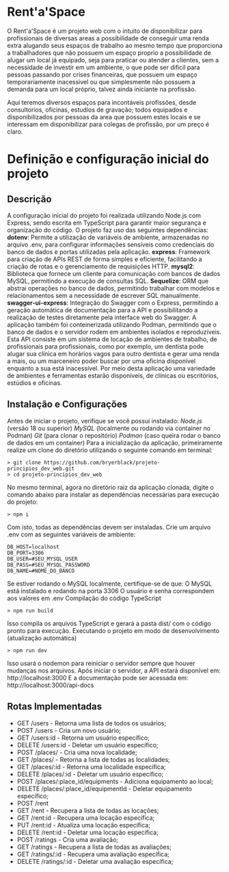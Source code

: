 # Rent'a'Space
O Rent'a'Space é um projeto web com o intuito de disponibilizar para profissionais de diversas areas a possibilidade de conseguir uma renda extra alugando seus espaços de trabalho ao mesmo tempo que proporciona a trabalhadores que não possuem um espaço proprio a possibilidade de alugar um local já equipado, seja para praticar ou atender a clientes, sem a necessidade de investir em um ambiente, o que pode ser dificil para pessoas passando por crises financeiras, que possuem um espaço temporariamente inacessivel ou que simplesmente não possuem a demanda para um local próprio, talvez ainda iniciante na profissão.

Aqui teremos diversos espaços para incontáveis profissões, desde consultorios, oficinas, estudios de gravação; todos equipados e disponibilizados por pessoas da area que possuem estes locais e se interessam em disponibilizar para colegas de profissão, por um preço é claro.

# Definição e configuração inicial do projeto
## Descrição
A configuração inicial do projeto foi realizada utilizando Node.js com Express, sendo escrita em TypeScript para garantir maior segurança e organização do código. O projeto faz uso das seguintes dependências:
**dotenv**: Permite a utilização de variáveis de ambiente, armazenadas no arquivo .env, para configurar informações sensíveis como credenciais do banco de dados e portas utilizadas pela aplicação.
**express**: Framework para criação de APIs REST de forma simples e eficiente, facilitando a criação de rotas e o gerenciamento de requisições HTTP.
**mysql2**: Biblioteca que fornece um cliente para comunicação com bancos de dados MySQL, permitindo a execução de consultas SQL.
**Sequelize**: ORM que abstrai operações no banco de dados, permitindo trabalhar com modelos e relacionamentos sem a necessidade de escrever SQL manualmente.
**swagger-ui-express**: Integração do Swagger com o Express, permitindo a geração automática de documentação para a API e possibilitando a realização de testes diretamente pela interface web do Swagger.
A aplicação também foi conteinerizada utilizando Podman, permitindo que o banco de dados e o servidor rodem em ambientes isolados e reproduzíveis.
Esta API consiste em um sistema de locação de ambientes de trabalho, de profissionais para profissionais, como por exemplo, um dentista pode alugar sua clínica em horários vagos para outro dentista e gerar uma renda a mais, ou um marceneiro poder buscar por uma oficina disponível enquanto a sua está inacessível. Por meio desta aplicação uma variedade de ambientes e ferramentas estarão disponíveis, de clínicas ou escritórios, estúdios e oficinas.

## Instalação e Configurações
Antes de iniciar o projeto, verifique se você possui instalado:
_Node.js_ (versão 18 ou superior)
_MySQL_ (localmente ou rodando via container no Podman)
_Git_ (para clonar o repositório)
_Podman_ (caso queira rodar o banco de dados em um container)
Para a inicialização da aplicação, primeiramente realize um clone do diretório utilizando o seguinte comando em terminal:
```
> git clone https://github.com/bryerblack/projeto-principios_dev_web.git
> cd projeto-principios_dev_web 
```

No mesmo terminal, agora no diretório raiz da aplicação clonada, digite o comando abaixo para instalar as dependências necessárias para execução do projeto:
```
> npm i
```
Com isto, todas as dependências devem ser instaladas.
Crie um arquivo .env com as seguintes variáveis de ambiente:
```
DB_HOST=localhost
DB_PORT=3306
DB_USER=#SEU_MYSQL_USER
DB_PASS=#SEU_MYSQL_PASSWORD
DB_NAME=#NOME_DO_BANCO
```
Se estiver rodando o MySQL localmente, certifique-se de que:
O MySQL está instalado e rodando na porta 3306
O usuário e senha correspondem aos valores em .env
Compilação do código TypeScript
```
> npm run build
```
Isso compila os arquivos TypeScript e gerará a pasta dist/ com o código pronto para execução.
Executando o projeto em modo de desenvolvimento (atualização automática)
```
> npm run dev
```
Isso usará o nodemon para reiniciar o servidor sempre que houver mudanças nos arquivos.
Após iniciar o servidor, a API estará disponível em: http://localhost:3000
E a documentação pode ser acessada em: http://localhost:3000/api-docs

## Rotas Implementadas
- GET /users - Retorna uma lista de todos os usuários;
- POST /users - Cria um novo usuário;
- GET /users:id - Retorna um usuário específico;
- DELETE /users:id - Deletar um usuário específico;
- POST /places/ - Cria uma nova localidade;
- GET /places/ - Retorna a lista de todas as localidades;
- GET /places/:id - Retorna uma localidade específica;
- DELETE /places/:id - Deletar um  usuário específico;
- POST /places/:place_id/equipments - Adiciona equipamento ao local;
- DELETE /places/:place_id/equipmentId - Deletar equipamento específico;
- POST /rent
- GET /rent - Recupera a lista de todas as locações;
- GET /rent:id - Recupera uma locação específica;
- PUT /rent:id - Atualiza uma locação específica;
- DELETE /rent:id - Deletar uma locação específica;
- POST /ratings - Cria uma avaliação;
- GET /ratings - Recupera a lista de todas as avaliações;
- GET /ratings/:id - Recupera uma avaliação específica;
- DELETE /ratings/:id - Deletar uma avaliação específica;
